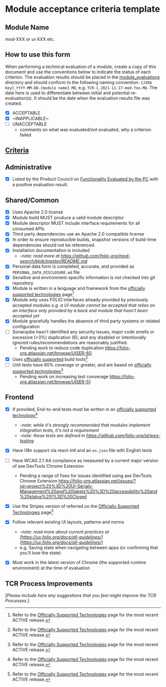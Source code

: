 # Module acceptance criteria template

## Module Name
mod-XXX or ui-XXX etc.

## How to use this form
When performing a technical evaluation of a module, create a copy of this document and use the conventions below to indicate the status of each criterion.  The evaluation results should be placed in the [module_evaluations](https://github.com/folio-org/tech-council/tree/master/module_evaluations) directory and should conform to the following naming convention: `{JIRA Key}_YYYY-MM-DD-{module name}.MD`, e.g. `TCR-1_2021-11-17-mod-foo.MD`.  The date here is used to differentiate between initial and potential re-evaluation(s).  It should be the date when the evaluation results file was created.

* [x] ACCEPTABLE
* [x] ~INAPPLICABLE~
* [ ] UNACCEPTABLE
  * comments on what was evaluated/not evaluated, why a criterion failed

## [Criteria](https://github.com/folio-org/tech-council/blob/7b10294a5c1c10c7e1a7c5b9f99f04bf07630f06/MODULE_ACCEPTANCE_CRITERIA.MD)

## Administrative
* [x] Listed by the Product Council on [Functionality Evaluated by the PC](https://wiki.folio.org/display/PC/Functionality+Evaluated+by+the+PC) with a positive evaluation result.

## Shared/Common
* [x] Uses Apache 2.0 license
* [x] Module build MUST produce a valid module descriptor
* [x] Module descriptor MUST include interface requirements for all consumed APIs
* [x] Third party dependencies use an Apache 2.0 compatible license
* [x] In order to ensure reproducible builds, snapshot versions of build-time dependencies should not be referenced.
* [x] Installation documentation is included
  * -_note: read more at https://github.com/folio-org/mod-search/blob/master/README.md_
* [x] Personal data form is completed, accurate, and provided as `PERSONAL_DATA_DISCLOSURE.md` file
* [x] Sensitive and environment-specific information is not checked into git repository
* [x] Module is written in a language and framework from the [officially supported technologies](https://wiki.folio.org/display/TC/Officially+Supported+Technologies) page[^1]
* [x] Module only uses FOLIO interfaces already provided by previously accepted modules _e.g. a UI module cannot be accepted that relies on an interface only provided by a back end module that hasn't been accepted yet_
* [x] Module gracefully handles the absence of third party systems or related configuration
* [ ] Sonarqube hasn't identified any security issues, major code smells or excessive (>3%) duplication (6); and any disabled or intentionally ignored rules/recommendations are reasonably justified.
  * Pending work to reduce code duplication https://folio-org.atlassian.net/browse/UISER-60
* [x] Uses [officially supported](https://wiki.folio.org/display/TC/Officially+Supported+Technologies) build tools[^1]
* [ ] Unit tests have 80% coverage or greater, and are based on [officially supported technologies](https://wiki.folio.org/display/TC/Officially+Supported+Technologies)[^1]
  * Pending work on increasing test converage https://folio-org.atlassian.net/browse/UISER-51

## Frontend
* [x] If provided, End-to-end tests must be written in an [officially supported technology](https://wiki.folio.org/display/TC/Officially+Supported+Technologies)[^1]
  * -_note: while it's strongly recommended that modules implement integration tests, it's not a requirement_
  * -_note: these tests are defined in https://github.com/folio-org/stripes-testing_
* [x] Have i18n support via react-intl and an `en.json` file with English texts
* [ ] Have WCAG 2.1 AA compliance as measured by a current major version of axe DevTools Chrome Extension
  * Pending a range of fixes for issues identified using axe DevTools Chrome Extension https://folio-org.atlassian.net/issues/?jql=project%20%3D%20UI-Serials-Management%20and%20labels%20%3D%20accessibility%20and%20status%20!%3D%20Closed
* [x] Use the Stripes version of referred on the [Officially Supported Technologies](https://wiki.folio.org/display/TC/Officially+Supported+Technologies) page[^1]
* [x] Follow relevant existing UI layouts, patterns and norms
  * -_note: read more about current practices at [https://ux.folio.org/docs/all-guidelines/](https://ux.folio.org/docs/all-guidelines/)_
  * e.g. Saving state when navigating between apps (or confirming that you'll lose the state)
* [x] Must work in the latest version of Chrome (the supported runtime environment) at the time of evaluation


## TCR Process Improvements
[_Please include here any suggestions that you feel might improve the TCR Processes._]

[^1]: Refer to the [Officially Supported Technologies](https://wiki.folio.org/display/TC/Officially+Supported+Technologies) page for the most recent ACTIVE release.
